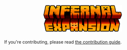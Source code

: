 <h1 align="center">
	<img src="./src/main/resources/Infernal_Expansion_Logo.png" width="50%" alt="Infernal Expansion">
</h1>

If you're contributing, please read [the contribution guide](./CONTRIBUTE.md).